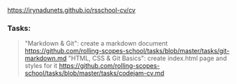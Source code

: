  https://irynadunets.github.io/rsschool-cv/cv
### Tasks:
> "Markdown & Git":  create a markdown document  https://github.com/rolling-scopes-school/tasks/blob/master/tasks/git-markdown.md
> "HTML, CSS & Git Basics": create index.html page and styles for it  https://github.com/rolling-scopes-school/tasks/blob/master/tasks/codejam-cv.md
